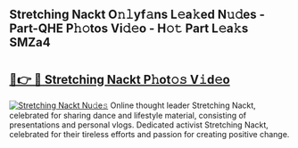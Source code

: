 ## Stretching Nackt O𝚗𝚕yf𝚊ns L𝚎a𝚔ed N𝚞𝚍es - Part-QHE P𝚑𝚘tos Vi𝚍𝚎o - H𝚘𝚝 Part L𝚎a𝚔s SMZa4

# <h2><a href="http://kf31xue.oniu.top/?m=Stretching+Nackt">🔗👉 🔴 Stretching Nackt P𝚑ot𝚘𝚜 V𝚒d𝚎o</a></h2>

[![Stretching Nackt Nu𝚍e𝚜](https://i.imgur.com/0qMVB7G.gif)](http://kf31xue.oniu.top/?m=Stretching+Nackt)
Online thought leader Stretching Nackt, celebrated for sharing dance and lifestyle material, consisting of presentations and personal vlogs. Dedicated activist Stretching Nackt, celebrated for their tireless efforts and passion for creating positive change.  
